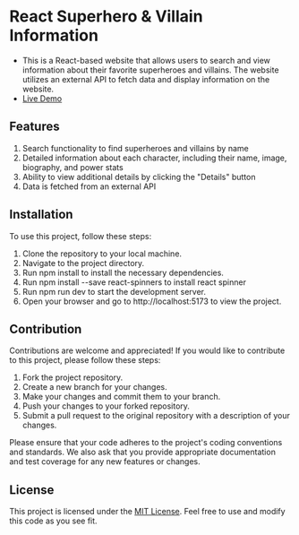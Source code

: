 # React Superhero & Villain Information 

- This is a React-based website that allows users to search and view information about their favorite superheroes and villains. The website utilizes an external API to fetch data and display information on the website.
- <a href="https://shoppingcart-react-marwan.netlify.app/">Live Demo</a>

## Features

1. Search functionality to find superheroes and villains by name
2. Detailed information about each character, including their name, image, biography, and power stats
3. Ability to view additional details by clicking the "Details" button
4. Data is fetched from an external API

## Installation

To use this project, follow these steps:
1. Clone the repository to your local machine.
2. Navigate to the project directory.
3. Run npm install to install the necessary dependencies.
4. Run npm install --save react-spinners to install react spinner
5. Run npm run dev to start the development server.
6. Open your browser and go to http://localhost:5173 to view the project.

## Contribution

Contributions are welcome and appreciated! If you would like to contribute to this project, please follow these steps:
1. Fork the project repository.
2. Create a new branch for your changes.
3. Make your changes and commit them to your branch.
4. Push your changes to your forked repository.
5. Submit a pull request to the original repository with a description of your changes.

Please ensure that your code adheres to the project's coding conventions and standards. We also ask that you provide appropriate documentation and test coverage for any new features or changes.

## License
This project is licensed under the <a href="https://opensource.org/license/mit/">MIT License</a>. Feel free to use and modify this code as you see fit.
